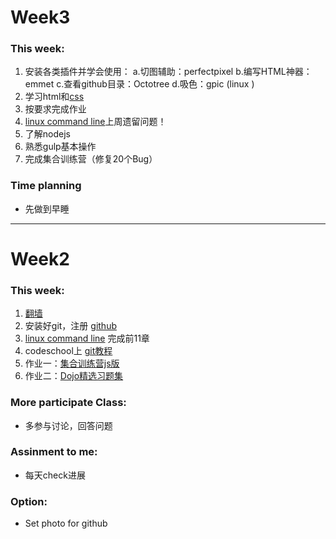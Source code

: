 ﻿# Week3


### This week:

1. 安装各类插件并学会使用：
    a.切图辅助：perfectpixel
    b.编写HTML神器：emmet
    c.查看github目录：Octotree
    d.吸色：gpic (linux )
2. 学习html和[css](http://zh.learnlayout.com/)
3. 按要求完成作业
4. [linux command line](http://billie66.github.io/TLCL/book/)上周遗留问题！
5. 了解nodejs
6. 熟悉gulp基本操作
7. 完成集合训练营（修复20个Bug）

### Time planning

* 先做到早睡


********************


# Week2


### This week:

1. [翻墙](https://www.cloudtizi.com)
2. 安装好git，注册 [github](http://github.com)
3. [linux command line](http://billie66.github.io/TLCL/book/) 完成前11章
4. codeschool上 [git教程](https://try.github.io/levels/1/challenges/1)
5. 作业一：[集合训练营js版](https://github.com/iamcoach/collection-calculate-camp)
6. 作业二：[Dojo精选习题集](https://github.com/thoughtworks-academy/dojo)



### More participate Class:

* 多参与讨论，回答问题


### Assinment to me:
* 每天check进展

### Option:
* Set photo for github



